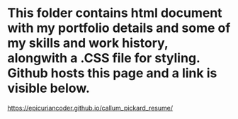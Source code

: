 # This folder contains html document with my portfolio details and some of my skills and work history, alongwith a .CSS file for styling. Github hosts this page and a link is visible below.

https://epicuriancoder.github.io/callum_pickard_resume/


